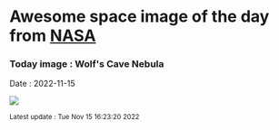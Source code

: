 
# Awesome space image of the day from [NASA](https://api.nasa.gov/)

### Today image : Wolf's Cave Nebula
Date : 2022-11-15

![](https://apod.nasa.gov/apod/image/2211/WolfsCave_Lacroce_960.jpg)

<small>Latest update : Tue Nov 15 16:23:20 2022</small>
        